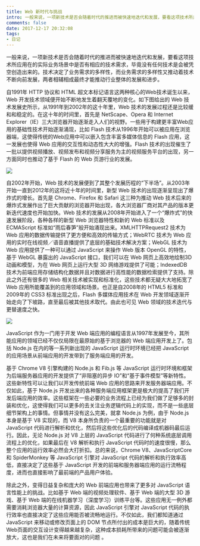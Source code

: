 ```yaml
---
title: Web 新时代与挑战
intro: 一般来说，一项新技术是否会随着时代的推进而被快速地迭代和发展，要看这项技术所应用在的实际业务场景中是否有相应的技术需求，毕竟没有任何技术是会被凭空创造出来的。技术决定了业务需求的多样性，而业务需求的多样性又推动着技术不断向前发展，两者相辅相成最终才能推动行业整体的发展和进步。
comments: false
date: 2017-12-17 20:32:08
tags:
- 日记
---
```


一般来说，一项新技术是否会随着时代的推进而被快速地迭代和发展，要看这项技术所应用在的实际业务场景中是否有相应的技术需求，毕竟没有任何技术是会被凭空创造出来的。技术决定了业务需求的多样性，而业务需求的多样性又推动着技术不断向前发展，两者相辅相成最终才能推动行业整体的发展和进步。 

自1991年 HTTP 协议和 HTML 超文本标记语言这两种核心的Web技术诞生以来，Web 开发技术领域便开始不断地发生着翻天覆地的变化。如下图给出的 Web 技术发展史所示，从1991年到2002年的这十年里，Web 技术的发展过程还是比较缓和和稳定的。在这十年的时间里，首先是 NetScape、Opera 和 Internet Explorer（IE）三大浏览器开始逐渐走入人们的视野。一些用于构建更丰富Web应用的基础性技术开始逐渐涌现，比如 Flash 技术从1996年开始可以被应用在浏览器端，这使得传统的Web应用中可以嵌入包含丰富多媒体信息的 Flash 应用，这一发展也使得 Web 应用的交互性和动态性大大的增强。Flash 技术的出现催生了一批以提供视频播放、视频发布和视频分享服务为主的视频服务平台的出现，另一方面同时也推动了基于 Flash 的 Web 页游行业的发展。 

![](1.png)

自2002年开始，Web 技术的发展便到了其整个发展历程的“下半场”。从2003年开始一直到2012年的这将近十年的时间里，新型 Web 技术的出现逐渐呈现出了爆炸式的增长。首先是 Chrome、Firefox 和 Safari 这三种为推动 Web 技术后来的爆炸式发展作出了巨大贡献的浏览器开始出现，各大浏览器厂商对其产品的版本更新迭代速度也开始加快。Web 技术的发展从2008年开始进入了一个“爆炸式”的快速发展阶段，各种各样的新型 Web 浏览器特性和新的 Web 标准以及 ECMAScript 标准如“雨后春笋”般开始涌现出来。XMLHTTPRequest2 技术为 Web 应用的数据传输提供了更方便和高效的传输方式；WebRTC 技术为 Web 应用的实时在线视频／语音直播提供了底层的基础技术解决方案；WebGL 技术为 Web 应用提供了一种可以通过 JavaScript 来操作 Web 版本 OpenGL 的特性，基于 WebGL 暴露出的 JavaScript 接口，我们可以在 Web 网页上高效地绘制3D动画和模型，为在 Web 网页上运行大型 3D 网络游戏提供了可能；IndexedDB 技术为前端应用存储结构化数据并且对数据进行高性能的数据检索提供了支持。除此之外还有很多的 Web 相关技术被实现和标准化，这些技术都无疑大大地拓宽了 Web 应用所能覆盖到的应用领域和场景。也正是自2008年的 HTML5 标准和2009年的 CSS3 标准出现之后，Flash 多媒体应用技术在 Web 开发领域逐渐开始走向了下坡路，直至最后被其他技术取代。由此也可见 Web 领域的技术迭代与更替速度之快。 

![](2.png)

JavaScript 作为一门用于开发 Web 端应用的编程语言从1997年发展至今，其所能应用的领域已经不仅仅局限在最原始的基于浏览器的 Web 端应用开发上了。包括 Node.js 在内的等一系列新出现的 JavaScript 运行时环境已经把 JavaScript 的应用场景从前端应用的开发带到了服务端应用的开发。 

基于 Chrome V8 引擎构建的 Node.js 和 Fib.js 等 JavaScript 运行时环境和框架为后端服务器应用的开发提供了“非阻塞的异步 IO”和“基于事件模型”等新特性。这些新特性可以让我们以开发传统前端 Web 应用的思路来开发服务器端应用。不仅如此，基于 Node.js 开发出来的各种服务端应用框架更是极大的提高了我们开发后端应用的效率。这些框架在一些必要的业务流程上已经为我们做了足够多的封装和优化，这使得我们可以更多的去关注业务逻辑代码上的实现，而不是一些底层细节架构上的事情。但事情并没有这么完美，就拿 Node.js 为例，由于 Node.js 本身是基于 V8 实现的，而 V8 本身所负责的一个最重要的功能就是对 JavaScript 代码进行解析和优化，然后将这些优化后的代码编译成机器码最后运行。因此，无论 Node.js 对 V8 上层的 JavaScript 代码进行了何种系统底层调用流程上的优化，如果最后在 V8 解析和执行 JavaScript 代码时的速度很慢，那么整个应用的运行效率必然会大打折扣。总的来说，Chrome V8、JavaScriptCore 和 SpiderMonkey 等 JavaScript 引擎对 JavaScript 代码的解析和执行效率高低，直接决定了这些基于 JavaScript 开发的前端和服务器端应用的运行流畅程度，进而也直接影响了最前端的产品用户体验。 

除此之外，变得日益复杂和庞大的 Web 前端应用也带来了更多对 JavaScript 语言性能上的挑战。比如基于 Web 端的视频处理软件、基于 Web 端的大型 3D 游戏、基于 Web 端的在线机器学习（深度学习）训练平台等。这些应用无一例外都需要消耗浏览器大量的计算资源，因此 JavaScript 引擎对 JavaScript 代码的执行效率也直接决定了这些应用能否被流畅地运行。不仅如此，我们都知道通过 JavaScript 来移动或修改页面上的 DOM 节点所付出的成本是巨大的，随着传统Web页面的交互设计变得越来越复杂，这种成本损耗所带来的问题可能会被逐渐放大，这也是我们在未来将要面对的问题 。 
